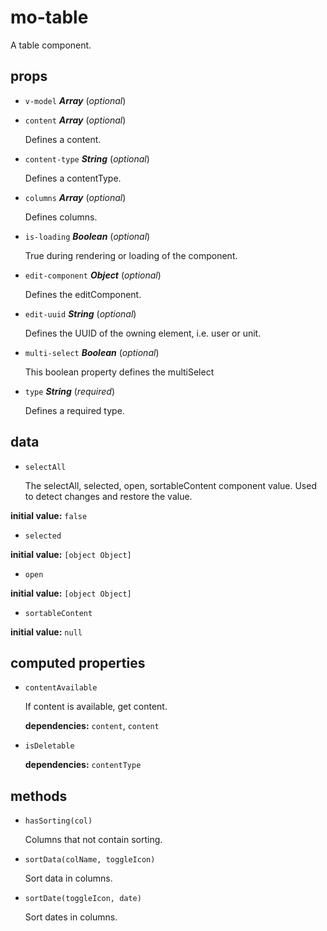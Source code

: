 # mo-table 

A table component. 

## props 

- `v-model` ***Array*** (*optional*) 

- `content` ***Array*** (*optional*) 

  Defines a content. 

- `content-type` ***String*** (*optional*) 

  Defines a contentType. 

- `columns` ***Array*** (*optional*) 

  Defines columns. 

- `is-loading` ***Boolean*** (*optional*) 

  True during rendering or loading of the component. 

- `edit-component` ***Object*** (*optional*) 

  Defines the editComponent. 

- `edit-uuid` ***String*** (*optional*) 

  Defines the UUID of the owning element, i.e. user or unit. 

- `multi-select` ***Boolean*** (*optional*) 

  This boolean property defines the multiSelect 

- `type` ***String*** (*required*) 

  Defines a required type. 

## data 

- `selectAll` 

  The selectAll, selected, open, sortableContent component value.
  Used to detect changes and restore the value. 

**initial value:** `false` 

- `selected` 

**initial value:** `[object Object]` 

- `open` 

**initial value:** `[object Object]` 

- `sortableContent` 

**initial value:** `null` 

## computed properties 

- `contentAvailable` 

  If content is available, get content. 

   **dependencies:** `content`, `content` 

- `isDeletable` 

   **dependencies:** `contentType` 


## methods 

- `hasSorting(col)` 

  Columns that not contain sorting. 

- `sortData(colName, toggleIcon)` 

  Sort data in columns. 

- `sortDate(toggleIcon, date)` 

  Sort dates in columns. 

